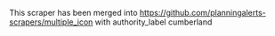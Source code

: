 This scraper has been merged into https://github.com/planningalerts-scrapers/multiple_icon
with authority_label cumberland
